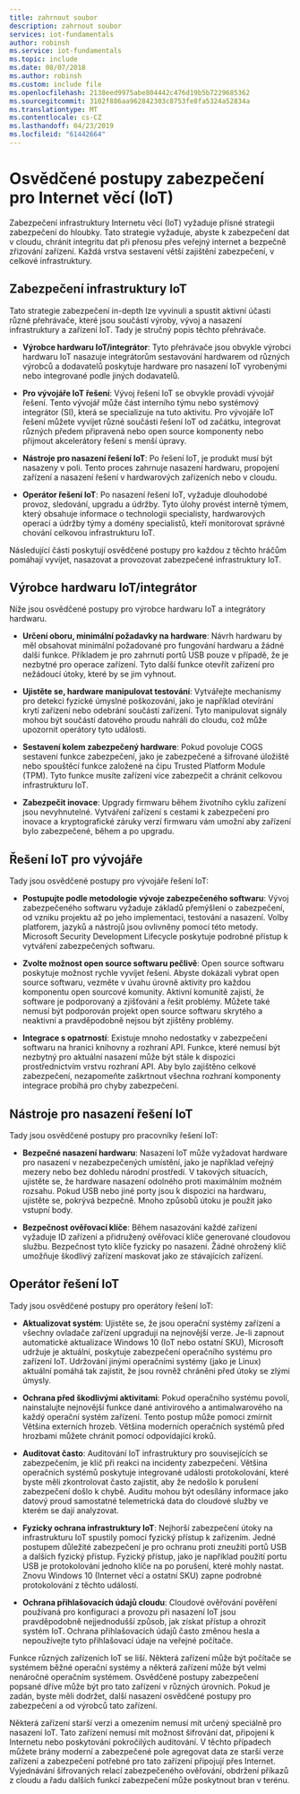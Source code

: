 ```yaml
---
title: zahrnout soubor
description: zahrnout soubor
services: iot-fundamentals
author: robinsh
ms.service: iot-fundamentals
ms.topic: include
ms.date: 08/07/2018
ms.author: robinsh
ms.custom: include file
ms.openlocfilehash: 2138eed9975abe804442c476d19b5b7229685362
ms.sourcegitcommit: 3102f886aa962842303c8753fe8fa5324a52834a
ms.translationtype: MT
ms.contentlocale: cs-CZ
ms.lasthandoff: 04/23/2019
ms.locfileid: "61442664"
---
```

# <a name="security-best-practices-for-internet-of-things-iot"></a>Osvědčené postupy zabezpečení pro Internet věcí (IoT)

Zabezpečení infrastruktury Internetu věcí (IoT) vyžaduje přísné strategii zabezpečení do hloubky. Tato strategie vyžaduje, abyste k zabezpečení dat v cloudu, chránit integritu dat při přenosu přes veřejný internet a bezpečně zřizování zařízení. Každá vrstva sestavení větší zajištění zabezpečení, v celkové infrastruktury.

## <a name="secure-an-iot-infrastructure"></a>Zabezpečení infrastruktury IoT

Tato strategie zabezpečení in-depth lze vyvinuli a spustit aktivní účasti různé přehrávače, které jsou součástí výroby, vývoj a nasazení infrastruktury a zařízení IoT. Tady je stručný popis těchto přehrávače.

* **Výrobce hardwaru IoT/integrátor**: Tyto přehrávače jsou obvykle výrobci hardwaru IoT nasazuje integrátorům sestavování hardwarem od různých výrobců a dodavatelů poskytuje hardware pro nasazení IoT vyrobenými nebo integrované podle jiných dodavatelů.

* **Pro vývojáře IoT řešení**: Vývoj řešení IoT se obvykle provádí vývojář řešení. Tento vývojář může část interního týmu nebo systémový integrátor (SI), která se specializuje na tuto aktivitu. Pro vývojáře IoT řešení můžete vyvíjet různé součásti řešení IoT od začátku, integrovat různých předem připravená nebo open source komponenty nebo přijmout akcelerátory řešení s menší úpravy.

* **Nástroje pro nasazení řešení IoT**: Po řešení IoT, je produkt musí být nasazeny v poli. Tento proces zahrnuje nasazení hardwaru, propojení zařízení a nasazení řešení v hardwarových zařízeních nebo v cloudu.

* **Operátor řešení IoT**: Po nasazení řešení IoT, vyžaduje dlouhodobé provoz, sledování, upgradu a údržby. Tyto úlohy provést interně týmem, který obsahuje informace o technologii specialisty, hardwarových operací a údržby týmy a domény specialistů, kteří monitorovat správné chování celkovou infrastrukturu IoT.

Následující části poskytují osvědčené postupy pro každou z těchto hráčům pomáhají vyvíjet, nasazovat a provozovat zabezpečené infrastruktury IoT.

## <a name="iot-hardware-manufacturerintegrator"></a>Výrobce hardwaru IoT/integrátor

Níže jsou osvědčené postupy pro výrobce hardwaru IoT a integrátory hardwaru.

* **Určení oboru, minimální požadavky na hardware**: Návrh hardwaru by měl obsahovat minimální požadované pro fungování hardwaru a žádné další funkce. Příkladem je pro zahrnutí portů USB pouze v případě, že je nezbytné pro operace zařízení. Tyto další funkce otevřít zařízení pro nežádoucí útoky, které by se jim vyhnout.

* **Ujistěte se, hardware manipulovat testování**: Vytvářejte mechanismy pro detekci fyzické úmyslné poškozování, jako je například otevírání krytí zařízení nebo odebrání součástí zařízení. Tyto manipulovat signály mohou být součástí datového proudu nahráli do cloudu, což může upozornit operátory tyto události.

* **Sestavení kolem zabezpečený hardware**: Pokud povoluje COGS sestavení funkce zabezpečení, jako je zabezpečené a šifrované úložiště nebo spouštěcí funkce založené na čipu Trusted Platform Module (TPM). Tyto funkce musíte zařízení více zabezpečit a chránit celkovou infrastrukturu IoT.

* **Zabezpečit inovace**: Upgrady firmwaru během životního cyklu zařízení jsou nevyhnutelné. Vytváření zařízení s cestami k zabezpečení pro inovace a kryptografické záruky verzí firmwaru vám umožní aby zařízení bylo zabezpečené, během a po upgradu.

## <a name="iot-solution-developer"></a>Řešení IoT pro vývojáře

Tady jsou osvědčené postupy pro vývojáře řešení IoT:

* **Postupujte podle metodologie vývoje zabezpečeného softwaru**: Vývoj zabezpečeného softwaru vyžaduje základů přemýšlení o zabezpečení, od vzniku projektu až po jeho implementaci, testování a nasazení. Volby platforem, jazyků a nástrojů jsou ovlivněny pomocí této metody. Microsoft Security Development Lifecycle poskytuje podrobné přístup k vytváření zabezpečených softwaru.

* **Zvolte možnost open source softwaru pečlivě**: Open source softwaru poskytuje možnost rychle vyvíjet řešení. Abyste dokázali vybrat open source softwaru, vezměte v úvahu úrovně aktivity pro každou komponentu open sourcové komunity. Aktivní komunitě zajistí, že software je podporovaný a zjišťování a řešit problémy. Můžete také nemusí být podporován projekt open source softwaru skrytého a neaktivní a pravděpodobně nejsou být zjištěny problémy.

* **Integrace s opatrností**: Existuje mnoho nedostatky v zabezpečení softwaru na hranici knihovny a rozhraní API. Funkce, které nemusí být nezbytný pro aktuální nasazení může být stále k dispozici prostřednictvím vrstvu rozhraní API. Aby bylo zajištěno celkové zabezpečení, nezapomeňte zaškrtnout všechna rozhraní komponenty integrace probíhá pro chyby zabezpečení.

## <a name="iot-solution-deployer"></a>Nástroje pro nasazení řešení IoT

Tady jsou osvědčené postupy pro pracovníky řešení IoT:

* **Bezpečné nasazení hardwaru**: Nasazení IoT může vyžadovat hardware pro nasazení v nezabezpečených umístění, jako je například veřejný mezery nebo bez dohledu národní prostředí. V takových situacích, ujistěte se, že hardware nasazení odolného proti maximálním možném rozsahu. Pokud USB nebo jiné porty jsou k dispozici na hardwaru, ujistěte se, pokrývá bezpečně. Mnoho způsobů útoku je použít jako vstupní body.

* **Bezpečnost ověřovací klíče**: Během nasazování každé zařízení vyžaduje ID zařízení a přidružený ověřovací klíče generované cloudovou službu. Bezpečnost tyto klíče fyzicky po nasazení. Žádné ohrožený klíč umožňuje škodlivý zařízení maskovat jako ze stávajících zařízení.

## <a name="iot-solution-operator"></a>Operátor řešení IoT

Tady jsou osvědčené postupy pro operátory řešení IoT:

* **Aktualizovat systém**: Ujistěte se, že jsou operační systémy zařízení a všechny ovladače zařízení upgradují na nejnovější verze. Je-li zapnout automatické aktualizace Windows 10 (IoT nebo ostatní SKU), Microsoft udržuje je aktuální, poskytuje zabezpečení operačního systému pro zařízení IoT. Udržování jinými operačními systémy (jako je Linux) aktuální pomáhá tak zajistit, že jsou rovněž chráněni před útoky se zlými úmysly.

* **Ochrana před škodlivými aktivitami**: Pokud operačního systému povolí, nainstalujte nejnovější funkce dané antivirového a antimalwarového na každý operační systém zařízení. Tento postup může pomoci zmírnit Většina externích hrozeb. Většina moderních operačních systémů před hrozbami můžete chránit pomocí odpovídající kroků.

* **Auditovat často**: Auditování IoT infrastruktury pro souvisejících se zabezpečením, je klíč při reakci na incidenty zabezpečení. Většina operačních systémů poskytuje integrované události protokolování, které byste měli zkontrolovat často zajistit, aby že nedošlo k porušení zabezpečení došlo k chybě. Auditu mohou být odesílány informace jako datový proud samostatné telemetrická data do cloudové služby ve kterém se dají analyzovat.

* **Fyzicky ochrana infrastruktury IoT**: Nejhorší zabezpečení útoky na infrastrukturu IoT spustily pomocí fyzický přístup k zařízením. Jedné postupem důležité zabezpečení je pro ochranu proti zneužití portů USB a dalších fyzický přístup. Fyzický přístup, jako je například použití portu USB je protokolování jednoho klíče na po porušení, které mohly nastat. Znovu Windows 10 (Internet věcí a ostatní SKU) zapne podrobné protokolování z těchto událostí.

* **Ochrana přihlašovacích údajů cloudu**: Cloudové ověřování pověření používaná pro konfiguraci a provozu při nasazení IoT jsou pravděpodobně nejjednodušší způsob, jak získat přístup a ohrozit systém IoT. Ochrana přihlašovacích údajů často změnou hesla a nepoužívejte tyto přihlašovací údaje na veřejné počítače.

Funkce různých zařízeních IoT se liší. Některá zařízení může být počítače se systémem běžné operační systémy a některá zařízení může být velmi nenáročné operačním systémem. Osvědčené postupy zabezpečení popsané dříve může být pro tato zařízení v různých úrovních. Pokud je zadán, byste měli dodržet, další nasazení osvědčené postupy pro zabezpečení a od výrobců tato zařízení.

Některá zařízení starší verzi a omezením nemusí mít určený speciálně pro nasazení IoT. Tato zařízení nemusí mít možnost šifrování dat, připojení k Internetu nebo poskytování pokročilých auditování. V těchto případech můžete brány moderní a zabezpečené pole agregovat data ze starší verze zařízení a zabezpečení potřebné pro tato zařízení připojují přes Internet. Vyjednávání šifrovaných relací zabezpečeného ověřování, obdržení příkazů z cloudu a řadu dalších funkcí zabezpečení může poskytnout bran v terénu.